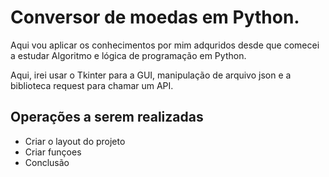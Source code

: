 # Conversor de moedas em Python.

Aqui vou aplicar os conhecimentos por mim adquridos desde que comecei a estudar Algoritmo e lógica de programação em Python.

Aqui, irei usar o Tkinter para a GUI, manipulação de arquivo json e a biblioteca request para chamar um API.

## Operações a serem realizadas

* Criar o layout do projeto
* Criar funçoes
* Conclusão




